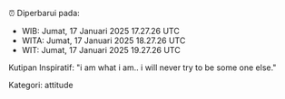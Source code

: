 ⏰ Diperbarui pada:
- WIB: Jumat, 17 Januari 2025 17.27.26 UTC
- WITA: Jumat, 17 Januari 2025 18.27.26 UTC
- WIT: Jumat, 17 Januari 2025 19.27.26 UTC

Kutipan Inspiratif:
"i am what i am.. i will never try to be some one else."


Kategori: attitude

